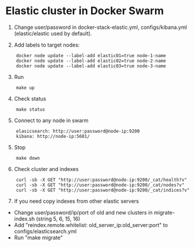 # Elastic cluster in Docker Swarm

1. Change user/password in docker-stack-elastic.yml, configs/kibana.yml (elastic/elastic used by default).

2. Add labels to target nodes:
```
    docker node update --label-add elastic01=true node-1-name
    docker node update --label-add elastic02=true node-2-name
    docker node update --label-add elastic03=true node-3-name
```

3. Run
```
    make up
```

4. Check status
```
    make status
```

5. Connect to any node in swarm
```
    elasicsearch: http://user:password@node-ip:9200
    kibana: http://node-ip:5601/
```

5. Stop
```
    make down
```

6. Check cluster and indexes
```
    curl -sb -X GET "http://user:password@node-ip:9200/_cat/health?v"
    curl -sb -X GET "http://user:password@node-ip:9200/_cat/nodes?v"
    curl -sb -X GET "http://user:password@node-ip:9200/_cat/indices?v"

```

7. If you need copy indexes from other elastic servers

  - Change user/password/ip/port of old and new clusters in migrate-index.sh (string 5, 6, 15, 16)
  - Add "reindex.remote.whitelist: old_server_ip:old_server:port" to configs/elasticsearch.yml
  - Run "make migrate"
